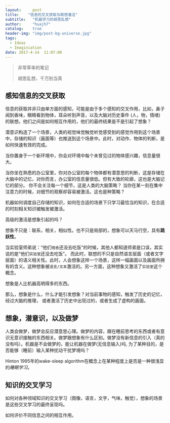 ```yaml
---
layout:     post
title:    "信息的交叉获取与联想激活"
subtitle:   "机器学习的胡思乱想"
author:     "huajh7"
catalog:    true
header-img: "img/post-bg-universe.jpg"
tags:
  - Ideas
  - Imaginiation
date: 2017-4-14  11:07:00
--- 
```


> 非常草率的笔记
> 
> 胡思乱想，千万别当真

## 感知信息的交叉获取

信息的获取并非只由单方面的感知，可能是由于多个感知的交叉作用，比如，鼻子闻到香味，眼睛看到物体，耳朵听到声音，以及大脑对历史事件 (人，物，情绪) 的联想。他们之间是如何相互作用的，他们的最终结果是不是引起了想象？

潜意识构造了一个场景，人类的视觉味觉触觉听觉感受到的感觉作用到这个场景中，存储的知识（画面等）也推送到这个场景中。此时，对动作、物体的判断，是如何快速有效的完成。

当你置身于一个新环境中，你会对环境中每个未曾见过的物体感兴趣，信息量很大。

当你坐在熟悉的办公室里，你对办公室的每个物体都有潜意思的判断，这是存储在大脑中的记忆，对你而言，办公室的信息量很低。但有大致的轮廓，这也是大脑记忆的部分。 你不会关注每一个细节，这是人类的大脑策略？
当你在某一刻在集中注意力的时候，对细节的观察却容易被激活。这也是种策略？

机器如何调度自己存储的知识，如何在合适的场景下只学习最恰当的知识，在合适的时刻相关知识被触发被激活。

高级的激活是想象引起的吗？

想象不只是：联系，相关，相似性。也不只是局部的，想象可以天马行空，具有**跳跃性**。

当实验室师弟说：“他们`宿舍`还没去吃饭”的时候，其他人都知道师弟是口误，其实说的是“他们`实验室`还没去吃饭”。
而此时，联想的不只是自然语言层面（或者文字层面）的语义相关性。此时，人会想象这样一个场景，这样一幅画面以及画面所拥有的含义。这种想象被`语言/文本`激活的。另一方面，这种想象又激活了`实验室`这个概念。


想象是人比机器高明得多的东西。

那么，想象是什么，什么才能引发想象？对当前事物的感知，触发了历史的记忆，经过大脑的推理， 或者激活了历史中出现过的，或者生成了虚构的画面。

## 想象，潜意识，以及做梦

人类会做梦，做梦会反应潜意思心理。做梦的内容，跟在睡前思考的东西或者有意识无意识接触的东西相关。做梦跟想象有什么区别。做梦没有新信息的引入（真的没有吗）。机器是不会做梦的，能让机器在做梦(无信息输入)吗, 为了某种目的，是否能够（睡前）输入某种扰动干扰梦境吗？

Hinton 1995年的wake-sleep algorithm在概念上在某种程度上是否是一种很浅显的*睡眠学习*。

## 知识的交叉学习

如何对各种领域知识的交叉学习（图像，语言，文字，气味，触觉），想象的场景是这些交叉学习的最终呈现吗。

如何评价不同信息之间的相互作用。




